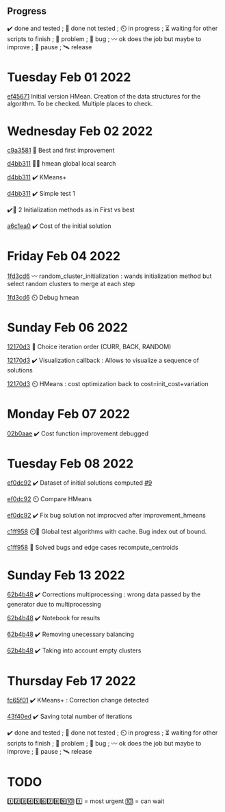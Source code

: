 ## Progress
✔️ done and tested ; 🔨 done not tested ; ⏲️ in progress ; ⏳ waiting for other scripts to finish ; 🚩 problem ; 🐛 bug ; 〰️ ok does the job but maybe to improve ; 🛑 pause ; 🛰️ release

# Tuesday Feb 01 2022
[ef45671](https://github.com/Rob174/MaitriseClustering/tree/ef4567111a1574f222cbe2243ae28a8e41406d77) Initial version HMean. Creation of the data structures for the algorithm. To be checked. Multiple places to check.
# Wednesday Feb 02 2022
[c9a3581](https://github.com/Rob174/MaitriseClustering/tree/c9a3581df4940583b887fd1b18e0e604f8dd2044) 🔨 Best and first improvement 

[d4bb311](https://github.com/Rob174/MaitriseClustering/tree/d4bb311deeaf93c2dfaa56e3a0390202db8c944f) 🐛🔨 hmean global local search

[d4bb311](https://github.com/Rob174/MaitriseClustering/tree/d4bb311deeaf93c2dfaa56e3a0390202db8c944f) ✔️ KMeans+ 

[d4bb311](https://github.com/Rob174/MaitriseClustering/tree/d4bb311deeaf93c2dfaa56e3a0390202db8c944f) ✔️ Simple test 1

✔️🚩 2 Initialization methods  as in First vs best

[a6c1ea0](https://github.com/Rob174/MaitriseClustering/tree/a6c1ea021bea534bb405618572a4d0d8c2b6499d) ✔️ Cost of the initial solution

# Friday Feb 04 2022

[1fd3cd6](https://github.com/Rob174/MaitriseClustering/tree/1fd3cd6a02d5e6366256575ed7e9795f3148cbba) 〰️ random_cluster_initialization : wands initialization method but select random clusters to merge at each step

[1fd3cd6](https://github.com/Rob174/MaitriseClustering/tree/1fd3cd6a02d5e6366256575ed7e9795f3148cbba) ⏲️ Debug hmean

# Sunday Feb 06 2022
[12170d3](https://github.com/Rob174/MaitriseClustering/tree/12170d39a3338487e653c728a27259ab9b24d8ec) 🔨 Choice iteration order (CURR, BACK, RANDOM)

[12170d3](https://github.com/Rob174/MaitriseClustering/tree/12170d39a3338487e653c728a27259ab9b24d8ec) ✔️ Visualization callback : Allows to visualize a sequence of solutions

[12170d3](https://github.com/Rob174/MaitriseClustering/tree/12170d39a3338487e653c728a27259ab9b24d8ec) ⏲️ HMeans : cost optimization back to cost=init_cost+variation


# Monday Feb 07 2022

[02b0aae](https://github.com/Rob174/MaitriseClustering/tree/02b0aae950ecc2fe494d286645bfc37baa15b3df) ✔️ Cost function improvement debugged

# Tuesday Feb 08 2022
[ef0dc92](https://github.com/Rob174/MaitriseClustering/tree/ef0dc9231e824e9ace1e2bda630b012367fd008f) ✔️ Dataset of initial solutions computed [#9](https://github.com/Rob174/MaitriseClustering/issues/9)

[ef0dc92](https://github.com/Rob174/MaitriseClustering/tree/ef0dc9231e824e9ace1e2bda630b012367fd008f) ⏲️ Compare HMeans

[ef0dc92](https://github.com/Rob174/MaitriseClustering/tree/ef0dc9231e824e9ace1e2bda630b012367fd008f) ✔️ Fix bug solution not improcved after improvement_hmeans

[c1ff958](https://github.com/Rob174/MaitriseClustering/tree/c1ff958b0ce7b672fb7d88ec701221941e7da945) ⏲️🐛 Global test algorithms with cache. Bug index out of bound. 

[c1ff958](https://github.com/Rob174/MaitriseClustering/tree/c1ff958b0ce7b672fb7d88ec701221941e7da945) 🔨 Solved bugs and edge cases recompute_centroids 

# Sunday Feb 13 2022
[62b4b48](https://github.com/Rob174/MaitriseClustering/tree/62b4b4879a9bd65e3e1f3df75a40f5c551e4d115) ✔️ Corrections multiprocessing : wrong data passed by the generator due to multiprocessing 

[62b4b48](https://github.com/Rob174/MaitriseClustering/tree/62b4b4879a9bd65e3e1f3df75a40f5c551e4d115) ✔️ Notebook for results 

[62b4b48](https://github.com/Rob174/MaitriseClustering/tree/62b4b4879a9bd65e3e1f3df75a40f5c551e4d115) ✔️ Removing unecessary balancing 

[62b4b48](https://github.com/Rob174/MaitriseClustering/tree/62b4b4879a9bd65e3e1f3df75a40f5c551e4d115) ✔️ Taking into account empty clusters

# Thursday Feb 17 2022
[fc65f01](https://github.com/Rob174/MaitriseClustering/tree/fc65f01583bb32a9874df69bfe2c60db1771ce66) ✔️ KMeans+ : Correction change detected

[43f40ed](https://github.com/Rob174/MaitriseClustering/tree/43f40ed64554d98be902c9ad112f7e76a771c8f2) ✔️ Saving total number of iterations 

✔️ done and tested ; 🔨 done not tested ; ⏲️ in progress ; ⏳ waiting for other scripts to finish ; 🚩 problem ; 🐛 bug ; 〰️ ok does the job but maybe to improve ; 🛑 pause ; 🛰️ release

# TODO 
1️⃣2️⃣3️⃣4️⃣5️⃣6️⃣7️⃣8️⃣9️⃣🔟 1️⃣ = most urgent 🔟 = can wait
